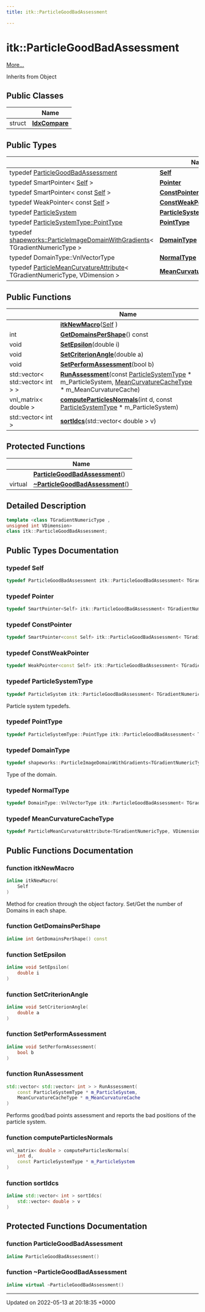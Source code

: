 ```yaml
---
title: itk::ParticleGoodBadAssessment

---
```


# itk::ParticleGoodBadAssessment



 [More...](#detailed-description)

Inherits from Object

## Public Classes

|                | Name           |
| -------------- | -------------- |
| struct | **[IdxCompare](../Classes/structitk_1_1ParticleGoodBadAssessment_1_1IdxCompare.md)**  |

## Public Types

|                | Name           |
| -------------- | -------------- |
| typedef [ParticleGoodBadAssessment](../Classes/classitk_1_1ParticleGoodBadAssessment.md) | **[Self](../Classes/classitk_1_1ParticleGoodBadAssessment.md#typedef-self)**  |
| typedef SmartPointer< [Self](../Classes/classitk_1_1ParticleGoodBadAssessment.md) > | **[Pointer](../Classes/classitk_1_1ParticleGoodBadAssessment.md#typedef-pointer)**  |
| typedef SmartPointer< const [Self](../Classes/classitk_1_1ParticleGoodBadAssessment.md) > | **[ConstPointer](../Classes/classitk_1_1ParticleGoodBadAssessment.md#typedef-constpointer)**  |
| typedef WeakPointer< const [Self](../Classes/classitk_1_1ParticleGoodBadAssessment.md) > | **[ConstWeakPointer](../Classes/classitk_1_1ParticleGoodBadAssessment.md#typedef-constweakpointer)**  |
| typedef [ParticleSystem](../Classes/classitk_1_1ParticleSystem.md) | **[ParticleSystemType](../Classes/classitk_1_1ParticleGoodBadAssessment.md#typedef-particlesystemtype)**  |
| typedef [ParticleSystemType::PointType](../Classes/classitk_1_1ParticleSystem.md#typedef-pointtype) | **[PointType](../Classes/classitk_1_1ParticleGoodBadAssessment.md#typedef-pointtype)**  |
| typedef [shapeworks::ParticleImageDomainWithGradients](../Classes/classshapeworks_1_1ParticleImageDomainWithGradients.md)< TGradientNumericType > | **[DomainType](../Classes/classitk_1_1ParticleGoodBadAssessment.md#typedef-domaintype)**  |
| typedef DomainType::VnlVectorType | **[NormalType](../Classes/classitk_1_1ParticleGoodBadAssessment.md#typedef-normaltype)**  |
| typedef [ParticleMeanCurvatureAttribute](../Classes/classitk_1_1ParticleMeanCurvatureAttribute.md)< TGradientNumericType, VDimension > | **[MeanCurvatureCacheType](../Classes/classitk_1_1ParticleGoodBadAssessment.md#typedef-meancurvaturecachetype)**  |

## Public Functions

|                | Name           |
| -------------- | -------------- |
| | **[itkNewMacro](../Classes/classitk_1_1ParticleGoodBadAssessment.md#function-itknewmacro)**([Self](../Classes/classitk_1_1ParticleGoodBadAssessment.md) ) |
| int | **[GetDomainsPerShape](../Classes/classitk_1_1ParticleGoodBadAssessment.md#function-getdomainspershape)**() const |
| void | **[SetEpsilon](../Classes/classitk_1_1ParticleGoodBadAssessment.md#function-setepsilon)**(double i) |
| void | **[SetCriterionAngle](../Classes/classitk_1_1ParticleGoodBadAssessment.md#function-setcriterionangle)**(double a) |
| void | **[SetPerformAssessment](../Classes/classitk_1_1ParticleGoodBadAssessment.md#function-setperformassessment)**(bool b) |
| std::vector< std::vector< int > > | **[RunAssessment](../Classes/classitk_1_1ParticleGoodBadAssessment.md#function-runassessment)**(const [ParticleSystemType](../Classes/classitk_1_1ParticleGoodBadAssessment.md#typedef-particlesystemtype) * m_ParticleSystem, [MeanCurvatureCacheType](../Classes/classitk_1_1ParticleMeanCurvatureAttribute.md) * m_MeanCurvatureCache) |
| vnl_matrix< double > | **[computeParticlesNormals](../Classes/classitk_1_1ParticleGoodBadAssessment.md#function-computeparticlesnormals)**(int d, const [ParticleSystemType](../Classes/classitk_1_1ParticleGoodBadAssessment.md#typedef-particlesystemtype) * m_ParticleSystem) |
| std::vector< int > | **[sortIdcs](../Classes/classitk_1_1ParticleGoodBadAssessment.md#function-sortidcs)**(std::vector< double > v) |

## Protected Functions

|                | Name           |
| -------------- | -------------- |
| | **[ParticleGoodBadAssessment](../Classes/classitk_1_1ParticleGoodBadAssessment.md#function-particlegoodbadassessment)**() |
| virtual | **[~ParticleGoodBadAssessment](../Classes/classitk_1_1ParticleGoodBadAssessment.md#function-~particlegoodbadassessment)**() |

## Detailed Description

```cpp
template <class TGradientNumericType ,
unsigned int VDimension>
class itk::ParticleGoodBadAssessment;
```

## Public Types Documentation

### typedef Self

```cpp
typedef ParticleGoodBadAssessment itk::ParticleGoodBadAssessment< TGradientNumericType, VDimension >::Self;
```


### typedef Pointer

```cpp
typedef SmartPointer<Self> itk::ParticleGoodBadAssessment< TGradientNumericType, VDimension >::Pointer;
```


### typedef ConstPointer

```cpp
typedef SmartPointer<const Self> itk::ParticleGoodBadAssessment< TGradientNumericType, VDimension >::ConstPointer;
```


### typedef ConstWeakPointer

```cpp
typedef WeakPointer<const Self> itk::ParticleGoodBadAssessment< TGradientNumericType, VDimension >::ConstWeakPointer;
```


### typedef ParticleSystemType

```cpp
typedef ParticleSystem itk::ParticleGoodBadAssessment< TGradientNumericType, VDimension >::ParticleSystemType;
```


Particle system typedefs. 


### typedef PointType

```cpp
typedef ParticleSystemType::PointType itk::ParticleGoodBadAssessment< TGradientNumericType, VDimension >::PointType;
```


### typedef DomainType

```cpp
typedef shapeworks::ParticleImageDomainWithGradients<TGradientNumericType> itk::ParticleGoodBadAssessment< TGradientNumericType, VDimension >::DomainType;
```


Type of the domain. 


### typedef NormalType

```cpp
typedef DomainType::VnlVectorType itk::ParticleGoodBadAssessment< TGradientNumericType, VDimension >::NormalType;
```


### typedef MeanCurvatureCacheType

```cpp
typedef ParticleMeanCurvatureAttribute<TGradientNumericType, VDimension> itk::ParticleGoodBadAssessment< TGradientNumericType, VDimension >::MeanCurvatureCacheType;
```


## Public Functions Documentation

### function itkNewMacro

```cpp
inline itkNewMacro(
    Self 
)
```


Method for creation through the object factory. Set/Get the number of Domains in each shape. 


### function GetDomainsPerShape

```cpp
inline int GetDomainsPerShape() const
```


### function SetEpsilon

```cpp
inline void SetEpsilon(
    double i
)
```


### function SetCriterionAngle

```cpp
inline void SetCriterionAngle(
    double a
)
```


### function SetPerformAssessment

```cpp
inline void SetPerformAssessment(
    bool b
)
```


### function RunAssessment

```cpp
std::vector< std::vector< int > > RunAssessment(
    const ParticleSystemType * m_ParticleSystem,
    MeanCurvatureCacheType * m_MeanCurvatureCache
)
```


Performs good/bad points assessment and reports the bad positions of the particle system. 


### function computeParticlesNormals

```cpp
vnl_matrix< double > computeParticlesNormals(
    int d,
    const ParticleSystemType * m_ParticleSystem
)
```


### function sortIdcs

```cpp
inline std::vector< int > sortIdcs(
    std::vector< double > v
)
```


## Protected Functions Documentation

### function ParticleGoodBadAssessment

```cpp
inline ParticleGoodBadAssessment()
```


### function ~ParticleGoodBadAssessment

```cpp
inline virtual ~ParticleGoodBadAssessment()
```


-------------------------------

Updated on 2022-05-13 at 20:18:35 +0000